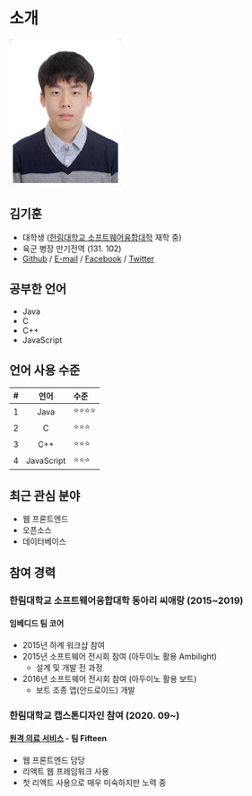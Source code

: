 # 소개

![김기훈](/kihoon.jpg "무려 5년 전사진")
## 김기훈
* 대학생 ([한림대학교 소프트웨어융합대학](https://sw.hallym.ac.kr/) 재학 중)
* 육군 병장 만기전역 (131. 102)
* [Github](https://github.com/daedu0813) / [E-mail](mailto:daedu0813@gmail.com) / [Facebook](https://www.facebook.com/daedu4fabk) / [Twitter](https://twitter.com/DaeDuTwit)

## 공부한 언어
- Java  
- C  
- C++  
- JavaScript  

## 언어 사용 수준
|#|언어|수준|
|:---:|:---:|:---|
|1|Java|⭐⭐⭐⭐|
|2|C|⭐⭐⭐|
|3|C++|⭐⭐⭐|
|4|JavaScript|⭐⭐⭐|

## 최근 관심 분야
* 웹 프론트엔드  
* 오픈소스  
* 데이터베이스  

## 참여 경력
### 한림대학교 소프트웨어융합대학 동아리 씨애랑 (2015~2019)
#### 임베디드 팀 코어
* 2015년 하계 워크샵 참여
* 2015년 소프트웨어 전시회 참여 (아두이노 활용 Ambilight)
  - 설계 및 개발 전 과정 
* 2016년 소프트웨어 전시회 참여 (아두이노 활용 보트)
  - 보트 조종 앱(안드로이드) 개발
  
### 한림대학교 캡스톤디자인 참여 (2020. 09~)
#### [원격 의료 서비스](https://github.com/Fifteen-rm/frontend) - 팀 Fifteen
* 웹 프론트엔드 담당
* 리액트 웹 프레임워크 사용
* 첫 리액트 사용으로 매우 미숙하지만 노력 중
